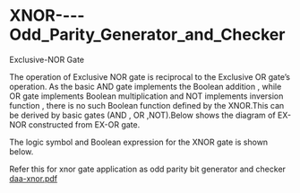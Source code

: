 # XNOR----Odd_Parity_Generator_and_Checker
Exclusive-NOR Gate

The operation of Exclusive NOR gate is reciprocal to the Exclusive OR gate’s operation. As the basic AND gate implements the Boolean addition , while OR gate implements Boolean multiplication and NOT implements inversion function , there is no such Boolean function defined by the XNOR.This can be derived by basic gates (AND , OR ,NOT).Below shows the diagram of EX-NOR constructed from EX-OR gate.
 
The logic symbol and Boolean expression for the XNOR gate is shown below.

Refer this for xnor gate application as odd parity bit generator and checker
[daa-xnor.pdf](https://github.com/djvd18/XNOR----Odd_Parity_Generator_and_Checker/files/10086395/daa-xnor.pdf)

